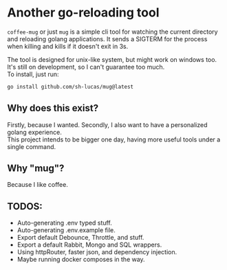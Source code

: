 # Another go-reloading tool

`coffee-mug` or just `mug` is a simple cli tool for watching the current directory and reloading golang applications. It sends a SIGTERM for the process when killing and kills if it doesn't exit in 3s.   

The tool is designed for unix-like system, but might work on windows too.   
It's still on development, so I can't guarantee too much.   
To install, just run:   

```bash
go install github.com/sh-lucas/mug@latest
```

## Why does this exist?    

Firstly, because I wanted. Secondly, I also want to have a personalized golang experience.    
This project intends to be bigger one day, having more useful tools under a single command.   

## Why "mug"?

Because I like coffee.    


## TODOS:
- Auto-generating .env typed stuff.
- Auto-generating .env.example file.
- Export default Debounce, Throttle, and stuff.
- Export a default Rabbit, Mongo and SQL wrappers.
- Using httpRouter, faster json, and dependency injection.
- Maybe running docker composes in the way.  